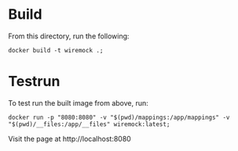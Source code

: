 # Build
From this directory, run the following:

```
docker build -t wiremock .;
```

# Testrun
To test run the built image from above, run:

```
docker run -p "8080:8080" -v "$(pwd)/mappings:/app/mappings" -v "$(pwd)/__files:/app/__files" wiremock:latest;
```

Visit the page at http://localhost:8080
